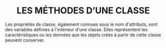 <h1 align="center" id="title">
LES MÉTHODES D’UNE CLASSE
</h1>

<p id="description">
Les propriétés de classe, également connues sous le nom d'attributs, sont des variables définies à
l'intérieur d'une classe. Elles représentent les caractéristiques ou les données que les objets créés à
partir de cette classe peuvent conserver.
</p>